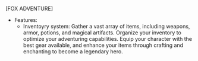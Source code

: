 [FOX ADVENTURE]

* Features:
  - Inventoyry system:  Gather a vast array of items, including weapons, armor, potions, and magical artifacts. Organize your inventory to optimize your adventuring capabilities. Equip your character with the best gear available, and enhance your items through crafting and enchanting to become a legendary hero.
